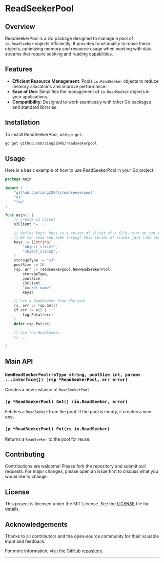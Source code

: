 # ReadSeekerPool

## Overview

ReadSeekerPool is a Go package designed to manage a pool of `io.ReadSeeker` objects efficiently. It provides functionality to reuse these objects, optimizing memory and resource usage when working with data streams that require seeking and reading capabilities.

## Features

- **Efficient Resource Management**: Pools `io.ReadSeeker` objects to reduce memory allocations and improve performance.
- **Ease of Use**: Simplifies the management of `io.ReadSeeker` objects in your applications.
- **Compatibility**: Designed to work seamlessly with other Go packages and standard libraries.

## Installation

To install ReadSeekerPool, use `go get`:

```sh
go get github.com/zing22845/readseekerpool
```

## Usage

Here is a basic example of how to use ReadSeekerPool in your Go project:

```go
package main

import (
    "github.com/zing22845/readseekerpool"
    "os"
    "log"
)

func main() {
    // create s3 client
    s3Client := ...

    // define keys: keys is a series of slices of a file，that we can seek and read
    // We can read and seek through this series of slices just like reading one file
    keys := []string{
		"object_slice1",
        "object_slice2",
	}
    storageType := "s3"
    poolSize := 20
    rsp, err := readseekerpool.NewReadSeekerPool(
        storageType,
		poolSize,
		s3client,
		"bucket-name",
		keys)

    // Get a ReadSeeker from the pool
    rs, err := rsp.Get()
    if err != nil {
        log.Fatal(err)
    }
    defer rsp.Put(rs)

    // Use the ReadSeeker
    // ...

}
```

## Main API

### `NewReadSeekerPool(rsType string, poolSize int, params ...interface{}) (rsp *ReadSeekerPool, err error)`

Creates a new instance of `ReadSeekerPool`.

### `(p *ReadSeekerPool) Get() (io.ReadSeeker, error)`

Fetches a `ReadSeeker` from the pool. If the pool is empty, it creates a new one.

### `(p *ReadSeekerPool) Put(rs io.ReadSeeker)`

Returns a `ReadSeeker` to the pool for reuse.

## Contributing

Contributions are welcome! Please fork the repository and submit pull requests. For major changes, please open an issue first to discuss what you would like to change.

## License

This project is licensed under the MIT License. See the [LICENSE](https://github.com/zing22845/readseekerpool/blob/main/LICENSE) file for details.

## Acknowledgements

Thanks to all contributors and the open-source community for their valuable input and feedback.

For more information, visit the [GitHub repository](https://github.com/zing22845/readseekerpool).

---

